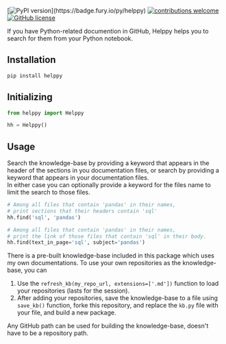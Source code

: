 [![PyPI version](https://badge.fury.io/py/helppy.svg?)](https://badge.fury.io/py/helppy)
[![contributions welcome](https://img.shields.io/badge/contributions-welcome-brightgreen.svg)](https://github.com/vvaezian/helppy/issues)
[![GitHub license](https://img.shields.io/github/license/vvaezian/helppy.svg)](https://github.com/vvaezian/helppy/blob/main/LICENCE)

If you have Python-related documention in GitHub, Helppy helps you to search for them from your Python notebook.

## Installation
```python
pip install helppy
```

## Initializing
```python
from helppy import Helppy

hh = Helppy()
```

## Usage
Search the knowledge-base by providing a keyword that appears in the header of the sections in you documentation files, or search by providing a keyword that appears in your documentation files.  
In either case you can optionally provide a keyword for the files name to limit the search to those files.
```python
# Among all files that contain 'pandas' in their names, 
# print sections that their headers contain 'sql'
hh.find('sql', 'pandas')

# Among all files that contain 'pandas' in their names, 
# print the link of those files that contain 'sql' in their body.
hh.find(text_in_page='sql', subject='pandas')
```

There is a pre-built knowledge-base included in this package which uses my own documentations. To use your own repositories as the knowledge-base, you can 
1. Use the `refresh_kb(my_repo_url, extensions=['.md'])` function to load your repositories (lasts for the session).
2. After adding your repositories, save the knowledge-base to a file using `save_kb()` function, forke this repository, and replace the `kb.py` file with your file, and build a new package.

Any GitHub path can be used for building the knowledge-base, doesn't have to be a repository path. 
